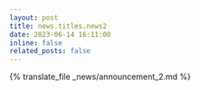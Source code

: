 ```yaml
---
layout: post
title: news.titles.news2
date: 2023-06-14 16:11:00
inline: false
related_posts: false
---
```

{% translate_file _news/announcement_2.md %}
